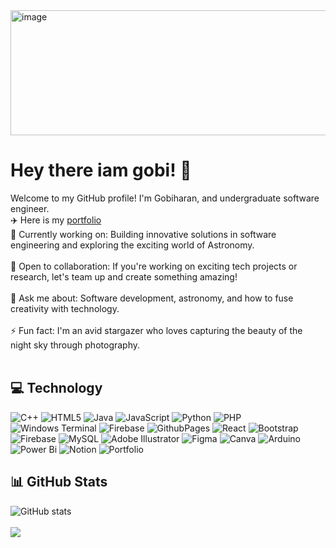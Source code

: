 <img src="https://github.com/user-attachments/assets/2b6202c4-4d6e-4141-bef7-1437b8b7edac" alt="image" height="200px" width="1000px" />










# Hey there iam gobi! 👋

Welcome to my GitHub profile! I'm Gobiharan, and undergraduate software engineer.
<br>
✈️ Here is my [portfolio](https://gobiharan1.github.io/Myself/)
<br>
🔭 Currently working on: Building innovative solutions in software engineering and exploring the exciting world of Astronomy. </br></br>
👯 Open to collaboration: If you're working on exciting tech projects or research, let's team up and create something amazing! </br></br>
💬 Ask me about: Software development, astronomy, and how to fuse creativity with technology. </br></br>
⚡ Fun fact: I'm an avid stargazer who loves capturing the beauty of the night sky through photography. </br></br>


## 💻 Technology
![C++](https://img.shields.io/badge/c++-%2300599C.svg?style=for-the-badge&logo=c%2B%2B&logoColor=white) ![HTML5](https://img.shields.io/badge/html5-%23E34F26.svg?style=for-the-badge&logo=html5&logoColor=white) ![Java](https://img.shields.io/badge/java-%23ED8B00.svg?style=for-the-badge&logo=openjdk&logoColor=white) ![JavaScript](https://img.shields.io/badge/javascript-%23323330.svg?style=for-the-badge&logo=javascript&logoColor=%23F7DF1E) ![Python](https://img.shields.io/badge/python-3670A0?style=for-the-badge&logo=python&logoColor=ffdd54) ![PHP](https://img.shields.io/badge/php-%23777BB4.svg?style=for-the-badge&logo=php&logoColor=white) ![Windows Terminal](https://img.shields.io/badge/Windows%20Terminal-%234D4D4D.svg?style=for-the-badge&logo=windows-terminal&logoColor=white) ![Firebase](https://img.shields.io/badge/firebase-%23039BE5.svg?style=for-the-badge&logo=firebase) ![GithubPages](https://img.shields.io/badge/github%20pages-121013?style=for-the-badge&logo=github&logoColor=white) ![React](https://img.shields.io/badge/react-%2320232a.svg?style=for-the-badge&logo=react&logoColor=%2361DAFB) ![Bootstrap](https://img.shields.io/badge/bootstrap-%238511FA.svg?style=for-the-badge&logo=bootstrap&logoColor=white) ![Firebase](https://img.shields.io/badge/firebase-a08021?style=for-the-badge&logo=firebase&logoColor=ffcd34) ![MySQL](https://img.shields.io/badge/mysql-4479A1.svg?style=for-the-badge&logo=mysql&logoColor=white) ![Adobe Illustrator](https://img.shields.io/badge/adobe%20illustrator-%23FF9A00.svg?style=for-the-badge&logo=adobe%20illustrator&logoColor=white) ![Figma](https://img.shields.io/badge/figma-%23F24E1E.svg?style=for-the-badge&logo=figma&logoColor=white) ![Canva](https://img.shields.io/badge/Canva-%2300C4CC.svg?style=for-the-badge&logo=Canva&logoColor=white) ![Arduino](https://img.shields.io/badge/-Arduino-00979D?style=for-the-badge&logo=Arduino&logoColor=white) ![Power Bi](https://img.shields.io/badge/power_bi-F2C811?style=for-the-badge&logo=powerbi&logoColor=black) ![Notion](https://img.shields.io/badge/Notion-%23000000.svg?style=for-the-badge&logo=notion&logoColor=white) ![Portfolio](https://img.shields.io/badge/Portfolio-%23000000.svg?style=for-the-badge&logo=firefox&logoColor=#FF7139)

## 📊 GitHub Stats
![GitHub stats](https://github-readme-stats.vercel.app/api?username=Gobiharan1&show_icons=true&theme=dark) <br><br>
![](https://github-readme-streak-stats.herokuapp.com/?user=Gobiharan1&theme=dark&hide_border=false)



<!-- Proudly created with GPRM ( https://gprm.itsvg.in ) -->
